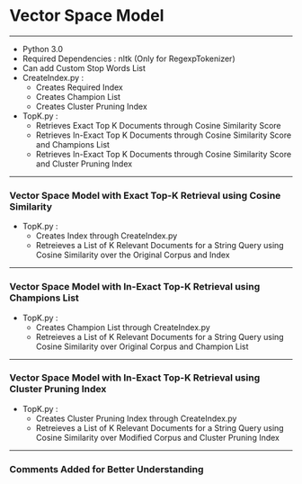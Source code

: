 # Vector Space Model
***

+ Python 3.0
+ Required Dependencies : nltk (Only for RegexpTokenizer)
+ Can add Custom Stop Words List
+ CreateIndex.py : 
    - Creates Required Index
    - Creates Champion List
    - Creates Cluster Pruning Index
+ TopK.py : 
    - Retrieves Exact Top K Documents through Cosine Similarity Score
    - Retrieves In-Exact Top K Documents through Cosine Similarity Score and Champions List
    - Retrieves In-Exact Top K Documents through Cosine Similarity Score and Cluster Pruning Index

***

### Vector Space Model with Exact Top-K Retrieval using Cosine Similarity
+ TopK.py : 
    - Creates Index through CreateIndex.py 
    - Retreieves a List of K Relevant Documents for a String Query using Cosine Similarity over the Original Corpus and Index

***

### Vector Space Model with In-Exact Top-K Retrieval using Champions List
+ TopK.py : 
    - Creates Champion List through CreateIndex.py 
    - Retreieves a List of K Relevant Documents for a String Query using Cosine Similarity over Original Corpus and Champion List

***

### Vector Space Model with In-Exact Top-K Retrieval using Cluster Pruning Index
+ TopK.py : 
    - Creates Cluster Pruning Index through CreateIndex.py 
    - Retreieves a List of K Relevant Documents for a String Query using Cosine Similarity over Modified Corpus and Cluster Pruning Index

***

### Comments Added for Better Understanding